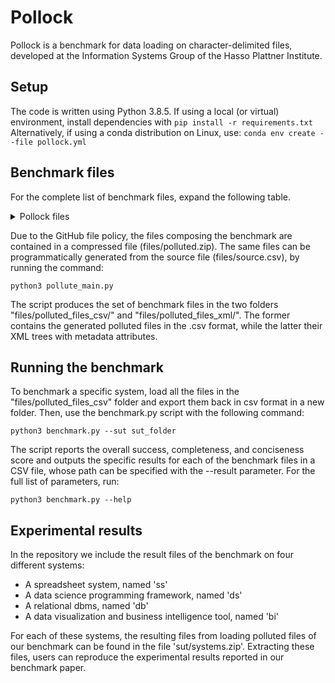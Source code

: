 # Pollock
Pollock is a benchmark for data loading on character-delimited files, developed at the Information Systems Group of the Hasso Plattner Institute.

## Setup

The code is written using Python 3.8.5.
If using a local (or virtual) environment, install dependencies with
`pip install -r requirements.txt`
Alternatively, if using a conda distribution on Linux, use:
`conda env create --file pollock.yml`

## Benchmark files
For the complete list of benchmark files, expand the following table.
<details>
<summary>Pollock files</summary>

|Pollution level | File name | Pollution type|
|-------------------|-----------|-----------|
|Standard file | source.csv | Standard file|
|File name| source | File name without extension|
| |" "| File name is a single breaking space, without extension|
| |" .csv" | File name is a single breaking space|
| |".csv"  | File name with the only extension|
| |"source.tsv"| File name with the incorrect extension, suggesting plain-text data|
| |"source.pdf"| File name with the incorrect extension, suggesting binary file |
| |"source.loremipsumdolor"| File name with the incorrect extension, arbitrary|
|File size| "file_size_0.csv" | Empty file, with a size of 0 bytes|
| | "file_size_200.csv"| Very small file, with a size of 200 bytes|
| | "file_size_1500000000.csv" | Very large file, with a size of 1.39GB |
|File encoding | "file_encoding_latin_1.csv" | File encoded with latin-1 encoding.|
| | "file_encoding_utf_16.csv" | File encoded with utf-16 encoding. |
| | "file_encoding_utf_8.csv" | File encoded with utf-8 encoding|
|Number of tables | "table_multitable_rows_10_less_cols.csv"| File with two tables, the first with 10 rows and less columns than the second, with no empty line to separate them.|
| |"table_multitable_rows_10_less_cols_separated.csv" |File with two tables, the first with 10 rows and less columns than the second, with an empty line to separate them. |
| |"table_multitable_rows_10_more_cols.csv"| File with two tables, the second with 10 rows and more columns than the first, with no empty line to separate them. |
| |"table_multitable_rows_10_more_cols_separated.csv" | File with two tables, the second with 10 rows and more columns than the first, with an empty line to separate them.  |
|Number of columns |"table_num_columns_1.csv" | File with a single column|
| |"table_num_columns_1024.csv"| File with 1024 columns|
| |"table_num_columns_17000.csv" | File with 17000 columns|
|Number of rows |"table_num_rows_1.csv"|File with a single row|
| |"table_num_rows_70000.csv"|File with 70000 rows|
| |"table_num_rows_99_no_header.csv" | File with 99 rows but no header|
|Metadata rows |"table_preamble_3_delimited.csv" | File with three preamble rows, delimited, not separated from the table|
| |"table_preamble_3_delimited_empty_row.csv" | File with three preamble rows, delimited, separated from the table with an empty row|
| |"table_preamble_3_not_delimited.csv" | File with three preamble rows, not delimited, not separated from the table.|
| |"table_preamble_3_not_delimited_empty_row.csv" | File with three preamble rows, not delimited separated from the table with an empty row|
| |"table_footnote_3_delimited.csv" | File with three footnote rows, delimited, not separated from the table|
| |"table_footnote_3_delimited_empty_row.csv" | File with three footnote rows, delimited, separated from the table with an empty row|
| |"table_footnote_3_not_delimited.csv" | File with three footnote rows, not delimited, not separated from the table.|
| |"table_footnote_3_not_delimited_empty_row.csv" | File with three footnote rows, not delimited separated from the table with an empty row|
|Dialect | "table_record_delimiter_0xA.csv"| File where rows end with the LF character.|
| |"table_record_delimiter_0xD.csv" | File where rows end with the CR character.|
||table_field_delimiter_0x20.csv| File where fields are delimited with space|
||table_field_delimiter_0x2C_0x20.csv| File where fields are delimited with comma and space|
||table_field_delimiter_0x3A.csv| File where fields are delimited with colon|
||table_field_delimiter_0x3B.csv| File where fields are delimited with semicolon|
||table_field_delimiter_0x5C_0x74.csv| File where fields are delimited with the "\t" sequence|
||table_field_delimiter_0x7C.csv| File where fields are delimited with the pipe symbol|
||table_field_delimiter_0x9.csv| File where fields are delimited with tab|
||table_field_delimiter_0x9_0x9.csv| File where fields are delimited with double tab|
||table_quotation_char_0x22.csv| File where the quotation character is the double quote character|
||table_quotation_char_0x22_0x20.csv| File where the quotation character is the sequence of double quote and space|
||table_quotation_char_0x27.csv| File where the quotation character is the apostrophe|
||table_escape_char_0x22_0x22.csv| File where the escape character is the sequence of two double quotes|
||table_escape_char_0x5C.csv| File where the escape character is the backslash|
|Row Structure|row_n_fields_1_empty.csv| File where the header row is empty|
||row_n_fields_1_less.csv| File where the header row has less fields than the others|
||row_n_fields_1_more.csv| File where the header row has more fields than the others|
||row_n_fields_2_empty.csv| File where the first data row is empty|
||row_n_fields_2_less.csv| File where the first data row has less fields than the others|
||row_n_fields_2_more.csv| File where the first data row has more fields than the others|
||row_n_fields_50_empty.csv| File where the 50th data row is empty|
||row_n_fields_50_less.csv| File where the 50th data row has less fields than the others|
||row_n_fields_50_more.csv| File where the 50th data row has more fields than the others|
||row_n_fields_last()-0_empty.csv| File where the last data row is empty|
||row_n_fields_last()-0_less.csv|File where the last data row has less fields than the others|
||row_n_fields_last()-0_more.csv|File where the last data row has more fields than the others|
|Row Dialect|row_record_delimiter_1_0xA.csv| File where only the header row ends with the LF character|
||row_record_delimiter_2_0xA.csv|File where only the first data row ends with the LF character|
||row_record_delimiter_50_0xA.csv| File where only the 50th row ends with the LF character|
||row_record_delimiter_last()-0_0xA.csv| File where only the last row ends with the LF character|
||row_field_delimiter_1_0x3B.csv| File where only the header row is delimited with semicolon|
||row_field_delimiter_2_0x3B.csv| File where only the first data row is delimited with semicolon|
||row_field_delimiter_50_0x3B.csv| File where only the 50th row is delimited with semicolon|
||row_field_delimiter_last()-0_0x3B.csv| File where only the last row is delimited with semicolon|
||row_quotation_mark_1_0x27.csv| File where only the header row is quoted with apostrophe|
||row_quotation_mark_2_0x27.csv| File where only the first data row is quoted with apostrophe|
||row_quotation_mark_50_0x27.csv| File where only the 50th row is quoted with apostrophe|
||row_quotation_mark_last()-0_0x27.csv| File where only the last row is quoted with apostrophe|
||row_escape_char_1_0x5C.csv| File where only the header row is escaped with backslash|
||row_escape_char_2_0x5C.csv| File where only the first data row is escaped with backslash|
||row_escape_char_50_0x5C.csv| File where only the 50th row is escaped with backslash|
||row_escape_char_last()-0_0x5C.csv| File where only the last row is escaped with backslash|
|Column Header|column_header_[1, 2]_regular_nonunique.csv| File where the first two columns have the same header|
||column_header_1_empty_nonalnum.csv| File where the first column header is empty|
||column_header_1_large.csv| File where the first column header is larger than 255 characters|
||column_header_1_regular_multiple.csv| File where the first column header spans multiple rows|
||column_header_1_regular_nonalnum.csv| File where the first column header contains the percentage symbol|
||column_header_3_empty_nonalnum.csv|File where the 3rd column header is empty|
||column_header_3_large.csv|File where the 3rd column header is larger than 255 characters|
||column_header_3_regular_multiple.csv|File where the 3rd column header spans multiple rows|
||column_header_3_regular_nonalnum.csv|File where the 3rd column header contains the percentage symbol|
||column_header_last()-0_empty_nonalnum.csv|File where the last column header is empty|
||column_header_last()-0_large.csv|File where the last column header is larger than 255 characters|
||column_header_last()-0_regular_multiple.csv|File where the last column header spans multiple rows|
||column_header_last()-0_regular_nonalnum.csv|File where the last column header contains the percentage symbol|
|Column Format|column_heterogeneous_format_col1_row_-1.csv| File where the value in last row has a different format in the first column|
||column_heterogeneous_format_col1_row_2.csv|File where the value in the first data row has a different format in the first column|
||column_heterogeneous_format_col1_row_50.csv|File where the value in the 50th data row has a different format in the first column|
||column_heterogeneous_format_col1_row_range(1, 50).csv|File where the first half of the rows in the first column has a different format in the first column|
||column_heterogeneous_format_col1_row_range(30, 80).csv|File where half the rows in the middle of the file have a different format in the first column|
||column_heterogeneous_format_col1_row_range(50, 100).csv| File where the second half of the rows have a different format in the first column|
||column_heterogeneous_format_col2_row_-1.csv|File where the value in last row has a different format in the second column|
||column_heterogeneous_format_col2_row_2.csv|File where the value in the first data row has a different format in the second column|
||column_heterogeneous_format_col2_row_50.csv|File where the value in the 50th data row has a different format in the second column|
||column_heterogeneous_format_col2_row_range(1, 50).csv|File where the first half of the rows in the first column has a different format in the second column|
||column_heterogeneous_format_col2_row_range(30, 80).csv|File where half the rows in the middle of the file have a different format in the second column|
||column_heterogeneous_format_col2_row_range(50, 100).csv|File where the second half of the rows have a different format in the second column|
||column_heterogeneous_format_col3_row_-1.csv|File where the value in last row has a different format in the third column|
||column_heterogeneous_format_col3_row_2.csv|File where the value in the first data row has a different format in the third column|
||column_heterogeneous_format_col3_row_50.csv|File where the value in the 50th data row has a different format in the third column|
||column_heterogeneous_format_col3_row_range(1, 50).csv|File where the first half of the rows in the first column has a different format in the third column|
||column_heterogeneous_format_col3_row_range(30, 80).csv|File where half the rows in the middle of the file have a different format in the third column|
||column_heterogeneous_format_col3_row_range(50, 100).csv|File where the second half of the rows have a different format in the third column|
||column_heterogeneous_format_col4_row_-1.csv|File where the value in last row has a different format in the fourth column|
||column_heterogeneous_format_col4_row_2.csv|File where the value in the first data row has a different format in the fourth column|
||column_heterogeneous_format_col4_row_50.csv|File where the value in the 50th data row has a different format in the fourth column|
||column_heterogeneous_format_col4_row_range(1, 50).csv|File where the first half of the rows in the first column has a different format in the fourth column|
||column_heterogeneous_format_col4_row_range(30, 80).csv|File where half the rows in the middle of the file have a different format in the fourth column|
||column_heterogeneous_format_col4_row_range(50, 100).csv|File where the second half of the rows have a different format in the fourth column|
||column_heterogeneous_format_col5_row_-1.csv|File where the value in last row has a different format in the fifth column|
||column_heterogeneous_format_col5_row_2.csv|File where the value in the first data row has a different format in the fifth column|
||column_heterogeneous_format_col5_row_50.csv|File where the value in the 50th data row has a different format in the fifth column|
||column_heterogeneous_format_col5_row_range(1, 50).csv|File where the first half of the rows in the first column has a different format in the fifth column|
||column_heterogeneous_format_col5_row_range(30, 80).csv|File where half the rows in the middle of the file have a different format in the fifth column|
||column_heterogeneous_format_col5_row_range(50, 100).csv|File where the second half of the rows have a different format in the fifth column|
||column_heterogeneous_format_col8_row_-1.csv|File where the value in last row has a different format in the eighth column|
||column_heterogeneous_format_col8_row_2.csv|File where the value in the first data row has a different format in the eighth column|
||column_heterogeneous_format_col8_row_50.csv|File where the value in the 50th data row has a different format in the eighth column|
||column_heterogeneous_format_col8_row_range(1, 50).csv|File where the first half of the rows in the first column has a different format in the eighth column|
||column_heterogeneous_format_col8_row_range(30, 80).csv|File where half the rows in the middle of the file have a different format in the eighth column|
||column_heterogeneous_format_col8_row_range(50, 100).csv|File where the second half of the rows have a different format in the eighth column|

</details>

Due to the GitHub file policy, the files composing the benchmark are contained in a compressed file (files/polluted.zip).
The same files can be programmatically generated from the source file (files/source.csv), by running the command:

`python3 pollute_main.py`

The script produces the set of benchmark files in the two folders "files/polluted_files_csv/" and "files/polluted_files_xml/".
The former contains the generated polluted files in the .csv format, while the latter their XML trees with metadata attributes.

## Running the benchmark

To benchmark a specific system, load all the files in the "files/polluted_files_csv" folder and export them back in csv format in a new folder.
Then, use the benchmark.py script with the following command:

`python3 benchmark.py --sut sut_folder`

The script reports the overall success, completeness, and conciseness score and outputs the specific results for each of the benchmark files in a CSV file, whose path can be specified with the --result parameter.
For the full list of parameters, run:

`python3 benchmark.py --help`

## Experimental results

In the repository we include the result files of the benchmark on four different systems:
 - A spreadsheet system, named 'ss'
 - A data science programming framework, named 'ds'
 - A relational dbms, named 'db'
 - A data visualization and business intelligence tool, named 'bi'

For each of these systems, the resulting files from loading polluted files of our benchmark can be found in the file 'sut/systems.zip'.
Extracting these files, users can reproduce the experimental results reported in our benchmark paper.
